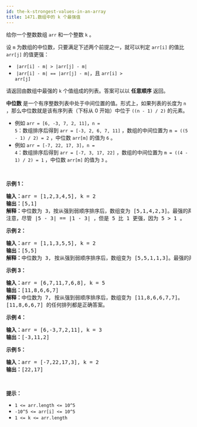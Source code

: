 ```yaml
---
id: the-k-strongest-values-in-an-array
title: 1471.数组中的 k 个最强值
---
```

给你一个整数数组 <code>arr</code> 和一个整数 <code>k</code> 。

设 <code>m</code> 为数组的中位数，只要满足下述两个前提之一，就可以判定 <code>arr[i]</code> 的值比 <code>arr[j]</code> 的值更强：


-  <code>|arr[i] - m| &gt; |arr[j] - m|</code>
-  <code>|arr[i] - m| == |arr[j] - m|</code>，且 <code>arr[i] &gt; arr[j]</code>

请返回由数组中最强的 <code>k</code> 个值组成的列表。答案可以以 **任意顺序** 返回。

**中位数** 是一个有序整数列表中处于中间位置的值。形式上，如果列表的长度为 <code>n</code> ，那么中位数就是该有序列表（下标从 0 开始）中位于 <code>((n - 1) / 2)</code> 的元素。


- 例如 <code>arr = [6, -3, 7, 2, 11]</code>，<code>n = 5</code>：数组排序后得到 <code>arr = [-3, 2, 6, 7, 11]</code> ，数组的中间位置为 <code>m = ((5 - 1) / 2) = 2</code> ，中位数 <code>arr[m]</code> 的值为 <code>6</code> 。
- 例如 <code>arr = [-7, 22, 17, 3]</code>，<code>n = 4</code>：数组排序后得到 <code>arr = [-7, 3, 17, 22]</code> ，数组的中间位置为 <code>m = ((4 - 1) / 2) = 1</code> ，中位数 <code>arr[m]</code> 的值为 <code>3</code> 。

 

**示例 1：**


<pre><strong>输入：</strong>arr = [1,2,3,4,5], k = 2<br/><strong>输出：</strong>[5,1]<br/><strong>解释：</strong>中位数为 3，按从强到弱顺序排序后，数组变为 [5,1,4,2,3]。最强的两个元素是 [5, 1]。[1, 5] 也是正确答案。<br/>注意，尽管 |5 - 3| == |1 - 3| ，但是 5 比 1 更强，因为 5 &gt; 1 。<br/></pre>

**示例 2：**


<pre><strong>输入：</strong>arr = [1,1,3,5,5], k = 2<br/><strong>输出：</strong>[5,5]<br/><strong>解释：</strong>中位数为 3, 按从强到弱顺序排序后，数组变为 [5,5,1,1,3]。最强的两个元素是 [5, 5]。<br/></pre>

**示例 3：**


<pre><strong>输入：</strong>arr = [6,7,11,7,6,8], k = 5<br/><strong>输出：</strong>[11,8,6,6,7]<br/><strong>解释：</strong>中位数为 7, 按从强到弱顺序排序后，数组变为 [11,8,6,6,7,7]。<br/>[11,8,6,6,7] 的任何排列都是正确答案。</pre>

**示例 4：**


<pre><strong>输入：</strong>arr = [6,-3,7,2,11], k = 3<br/><strong>输出：</strong>[-3,11,2]<br/></pre>

**示例 5：**


<pre><strong>输入：</strong>arr = [-7,22,17,3], k = 2<br/><strong>输出：</strong>[22,17]<br/></pre>

 

**提示：**


- <code>1 &lt;= arr.length &lt;= 10^5</code>
- <code>-10^5 &lt;= arr[i] &lt;= 10^5</code>
- <code>1 &lt;= k &lt;= arr.length</code>
